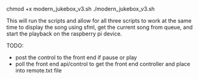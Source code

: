 chmod +x modern_jukebox_v3.sh
./modern_jukebox_v3.sh

This will run the scripts and allow for all three scripts to work at the same time to display the song using sfml, get the current song from queue, and start the playback on the raspberry pi device. 

TODO: 
  - post the control to the front end if pause or play
  - poll the front end api/control to get the front end controller and place into remote.txt file



